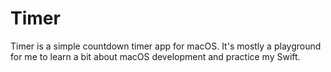 # Timer

Timer is a simple countdown timer app for macOS. It's mostly a playground for me to learn a bit about macOS development and practice my Swift.
